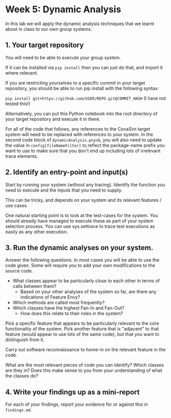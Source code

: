 # Week 5: Dynamic Analysis

In this lab we will apply the dynamic analysis techniques that we learnt about in class to our own group systems.

## 1. Your target repository

You will need to be able to execute your group system.

If it can be installed via ```pip install``` then you can just do that, and import it where relevant. 

If you are restricting yourselves to a specific commit in your target repository, you should be able to run pip install
with the following syntax:

```pip install git+https://github.com/USER/REPO.git@COMMIT_HASH``` (I have not tested this!)

Alternatively, you can put this Python notebook into the root directory of your target repository and execute it 
in there.

For all of the code that follows, any references to the CovaSim target system will need to be replaced with references
to your system. In the second code block of ```dynamicAnalysis.pnynb```, you will also need to update the value in
```config[fileNameFilter]``` to reflect the package-name prefix you want to use to make sure that you don't end up 
including lots of irrelevant trace elements.

## 2. Identify an entry-point and input(s)

Start by running your system (without any tracing). Identify the function you need to execute and the inputs that you 
need to supply.

This can be tricky, and depends on your system and its relevant features / use cases.

One natural starting point is to look at the test-cases for the system. You should already have managed to execute these
as part of your system selection process. You can use sys.settrace to trace test executions as easily as any other
execution.

## 3. Run the dynamic analyses on your system.

Answer the following questions. In most cases you will be able to use the code given. Some will require you to add your
own modifications to the source code.

* What classes appear to be particularly close to each other in terms of calls between them?
  * Based on your other analyses of the system so far, are there any indications of Feature Envy?
* Which methods are called most frequently?
* Which classes have the highest Fan-In and Fan-Out?
  * How does this relate to their roles in the system?

Pick a specific feature that appears to be particularly relevant to the core functionality of the system. Pick another
feature that is "adjacent" to that feature (would appear to use lots of the same code), but that you want to distinguish
from it.

Carry out software reconnaissance to home-in on the relevant feature in the code.

What are the most relevant pieces of code you can identify? Which classes are they in? Does this make sense to you from
your understanding of what the classes do?

## 4. Write your findings up as a mini-report

For each of your findings, report your evidence for or against this in ```findings.md```.